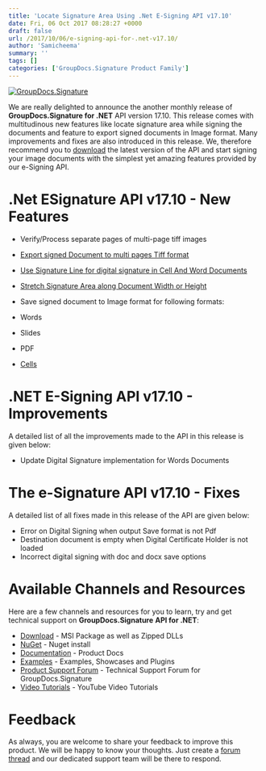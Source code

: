 ```yaml
---
title: 'Locate Signature Area Using .Net E-Signing API v17.10'
date: Fri, 06 Oct 2017 08:28:27 +0000
draft: false
url: /2017/10/06/e-signing-api-for-.net-v17.10/
author: 'Samicheema'
summary: ''
tags: []
categories: ['GroupDocs.Signature Product Family']
---
```


[![GroupDocs.Signature](http://blog.groupdocs.com/wp-content/uploads/sites/4/2016/07/groupdocs-signature-net.png)](https://www.groupdocs.com/products/signature/net)

We are really delighted to announce the another monthly release of **GroupDocs.Signature for .NET** API version 17.10. This release comes with multitudinous new features like locate signature area while signing the documents and feature to export signed documents in Image format. Many improvements and fixes are also introduced in this release. We, therefore recommend you to [download](https://downloads.groupdocs.com/signature/net) the latest version of the API and start signing your image documents with the simplest yet amazing features provided by our e-Signing API.

# .Net ESignature API v17.10 - New Features

*   Verify/Process separate pages of multi-page tiff images
*   [Export signed Document to multi pages Tiff format](https://docs.groupdocs.com/signature/net)
*   [Use Signature Line for digital signature in Cell And Word Documents](https://docs.groupdocs.com/signature/net)
*   [Stretch Signature Area along Document Width or Height](https://docs.groupdocs.com/signature/net)
*   Save signed document to Image format for following formats:

*   Words
*   Slides
*   PDF
*   [Cells](https://docs.groupdocs.com/signature/net)

# .NET E-Signing API v17.10 - Improvements

A detailed list of all the improvements made to the API in this release is given below:

*   Update Digital Signature implementation for Words Documents

# The e-Signature API v17.10 - Fixes

A detailed list of all fixes made in this release of the API are given below:

*   Error on Digital Signing when output Save format is not Pdf
*   Destination document is empty when Digital Certificate Holder is not loaded
*   Incorrect digital signing with doc and docx save options

# Available Channels and Resources

Here are a few channels and resources for you to learn, try and get technical support on **GroupDocs.Signature** **API for .NET**:

*   [Download](https://downloads.groupdocs.com/signature/net "GroupDocs.Signature for .NET Downloads") - MSI Package as well as Zipped DLLs
*   [NuGet](https://www.nuget.org/packages/groupdocs-signature-dotnet/17.8.0 "GroupDocs.Signature for .NET NuGet") - Nuget install
*   [Documentation](https://docs.groupdocs.com/display/signaturenet/Home "Signing API Documentation") - Product Docs
*   [Examples](https://github.com/groupdocs-signature/GroupDocs.Signature-for.NET "Signing API Examples") - Examples, Showcases and Plugins
*   [Product Support Forum](https://forum.groupdocs.com/c/signature "GroupDocs.Signature for .NET Support forum") \- Technical Support Forum for GroupDocs.Signature
*   [Video Tutorials](https://www.youtube.com/playlist?list=PL25CTxMCj5vO7U3a710gc0btpJw5enZwT "GroupDocs.Signature for .NET tutorials") \- YouTube Video Tutorials

# Feedback

As always, you are welcome to share your feedback to improve this product. We will be happy to know your thoughts. Just create a [forum thread](https://forum.groupdocs.com/c/signature) and our dedicated support team will be there to respond.




